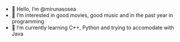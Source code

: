 - 👋 Hello, I’m @mirunasosea
- 👀 I’m interested in good movies, good music and in the past year in programming
- 🌱 I’m currently learning C++, Python and trying to accomodate with Java



<!---
mirunasosea/mirunasosea is a ✨ special ✨ repository because its `README.md` (this file) appears on your GitHub profile.
You can click the Preview link to take a look at your changes.
--->
